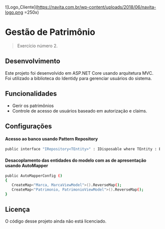 
![Logo_Cliente](https://navita.com.br/wp-content/uploads/2018/06/navita-logo.png =250x)

# Gestão de Patrimônio
> Exercício número 2.

## Desenvolvimento

Este projeto foi desenvolvido em ASP.NET Core usando arquitetura MVC.
Foi utilizado a biblioteca do Identidy para gerenciar usuários do sistema.

## Funcionalidades

* Gerir os patrimônios
* Controle de acesso de usuários baseado em autorização e claims.

## Configurações

#### Acesso ao banco usando Pattern Repository

```bash
public interface "IRepository<TEntity>" : IDisposable where TEntity : Entity
```

#### Desacoplamento das entidades do modelo com as de apresentação usando AutoMapper
```bash
public AutoMapperConfig ()
{
   CreateMap<"Marca, MarcaViewModel">().ReverseMap();
   CreateMap<"Patrimonio, PatrimonioViewModel">().ReverseMap();
}
```


## Licença
O código desse projeto ainda não está licenciado.
